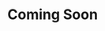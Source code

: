 # Coming Soon
<!--
# Ubuntu 환경에 DataSaker Mysql agent 설치하기 (Beta)
'Mysql agent'는 데이터베이스의 상태 및 슬로우 쿼리를 실시간으로 수집합니다.
이를 통해 데이터베이스의 성능 지표, 리소스 사용량, 슬로우 쿼리 등 다양한 정보를 수집할 수 있습니다.
수집된 데이터를 기반으로 데이터베이스의 성능 병목 현상을 파악하고, 대응할 수 있습니다.
또한, 슬로우 쿼리를 탐지하여 인덱스 생성, 쿼리 최적화 등의 방법으로 데이터베이스 성능을 개선할 수 있습니다.
고객의 요구사항에 맞게 에이전트 설정을 조정하여 최적의 결과를 제공해 드립니다.
<br><br>

# Supported version
|version|support|
|---|---|
|MySQL 8.0.33|O|

<br><br>

# DataSaker 선행 작업을 진행하였나요?
현재 Ubuntu 환경에서는 `DataSaker`의 선행 작업이 진행되지 않으셨다면 `DataSaker` 선행 작업을 먼저 진행하여 주시기 바랍니다. [DataSaker 선행 작업](${PREPARATION_MANUAL_KR})
<br><br>

# Mysql agent 설치하기
## 1. MySQL 설정 변경
관제하려는 데이터베이스 `performance_schema=ON` 모듈의 활성화 된 상태인지 확인 부탁드립니다.\
[performance_schema 참조사이트](https://dev.mysql.com/doc/refman/8.0/en/performance-schema-quick-start.html)

## 2. MySQL User 권한 설정
`MySQL agent`를 설치하기 위해서는 `MySQL User`에 권한을 부여해야 합니다.\
`MySQL user`의 권한을 확인하고, 권한이 없다면 권한을 부여해주세요.\
필요한 User 권한은 다음과 같습니다.
- `SELECT`
- `UPDATE`
- `DELETE`
- `INSERT`

[MySQL user 권한 참조사이트](https://dev.mysql.com/doc/refman/8.0/en/grant.html)

## 3. 패키지 설치
```bash
curl -fsSL -o installer.sh https://dsk-agent-s3.s3.ap-northeast-2.amazonaws.com/dsk-agent-s3/public/install.sh
chmod 700 installer.sh
sudo ./installer.sh dsk-mysql-agent
```

## 4. MySQL agent 설정값 등록
### 환경변수 등록
```
env DATA_SOURCE_NAME=아이디:패스워드@MySQL아이피:포트
```

### 옵션입력
`/etc/datasaker/dsk-mysql-agent/agent-config.yml`에 내용을 기입합니다.
```yaml
agent:
  metadata:
    agent_name: 'dsk-mysql-agent' # 에이전트 이름 (별칭) default=dsk-node-agent
  option:
    exporter_config:
      command: "/usr/bin/dsk-mysqld-exporter"
      port: 19104
      args:
        - --collect.info_schema.clientstats
        - --collect.info_schema.innodb_metrics
        - --collect.info_schema.innodb_tablespaces
        - --collect.info_schema.innodb_cmp
        - --collect.info_schema.innodb_cmpmem
        - --collect.info_schema.processlist
        - --collect.info_schema.query_response_time
        - --collect.info_schema.replica_host
        - --collect.info_schema.tables
        - --collect.info_schema.tables.databases=‘*’
        - --collect.info_schema.tablestats
        - --collect.info_schema.schemastats
        - --collect.info_schema.userstats
        - --collect.perf_schema.eventsstatements
        - --collect.perf_schema.eventsstatementssum
        - --collect.perf_schema.eventswaits
        - --collect.perf_schema.file_events
        - --collect.perf_schema.file_instances
        - --collect.perf_schema.file_instances.remove_prefix=false
        - --collect.perf_schema.indexiowaits
        - --collect.perf_schema.memory_events
        - --collect.perf_schema.memory_events.remove_prefix=false
        - --collect.perf_schema.tableiowaits
        - --collect.perf_schema.tablelocks
        - --collect.perf_schema.replication_group_members
        - --collect.perf_schema.replication_group_member_stats
        - --collect.perf_schema.replication_applier_status_by_worker
    scrape_configs:
      - job_name: 'dsk-mysql-agent'
        url: localhost:19104                                              # 
        filtering_configs:
          rule: drop
```


## 5. 패키지 실행
```bash
$ sudo -E dsk-mysql-agent start
Agent is running
```

## 6. 패키지 실행 상태 확인
### Running
```bash
$ sudo dsk-mysql-agents status
Agent is running
```
### Not Running
```bash
$ sudo dsk-mysql-agents status
Agent is not running
```
<br><br>

# Mysql agent 제거하기
## 1. 패키지 중단
```bash
sudo dsk-mysql-agent stop
```

## 2. 패키지 제거
```bash
sudo apt remove dsk-mysql-agent
```
-->